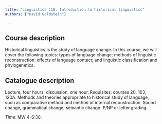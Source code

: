```yaml
---
title: "Linguistics 110: Introduction to historical linguistics"
authors: ["David Goldstein"]

---
```


## Course description

Historical linguistics is the study of language change. In this course, we will cover the following topics: types of language change; methods of linguistic reconstruction; effects of language contact; and linguistic classification and phylogenetics. 

## Catalogue description


Lecture, four hours; discussion, one hour. Requisites: courses 20, 103, 120A. Methods and theories appropriate to historical study of language, such as comparative method and method of internal reconstruction. Sound change, grammatical change, semantic change. P/NP or letter grading.



*Time*: MW 4-6:30.
